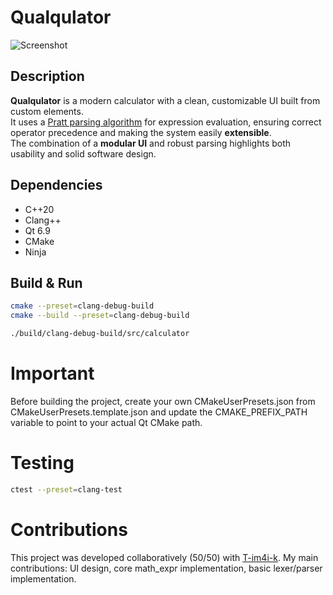 # Qualqulator

![Screenshot](assets/background.png)

## Description

**Qualqulator** is a modern calculator with a clean, customizable UI built from custom elements.  
It uses a [Pratt parsing algorithm](https://en.wikipedia.org/wiki/Operator-precedence_parser#Pratt_parsing) for expression evaluation, ensuring correct operator precedence and making the system easily **extensible**.  
The combination of a **modular UI** and robust parsing highlights both usability and solid software design.

## Dependencies

- C++20
- Clang++
- Qt 6.9
- CMake
- Ninja

## Build & Run

```sh
cmake --preset=clang-debug-build
cmake --build --preset=clang-debug-build

./build/clang-debug-build/src/calculator
```

# Important

Before building the project, create your own CMakeUserPresets.json from CMakeUserPresets.template.json and update the CMAKE_PREFIX_PATH variable to point to your actual Qt CMake path.

# Testing

``` sh
ctest --preset=clang-test
```

# Contributions

This project was developed collaboratively (50/50) with [T-im4i-k](https://github.com/T-im4i-k).
My main contributions: UI design, core math_expr implementation, basic lexer/parser implementation.
